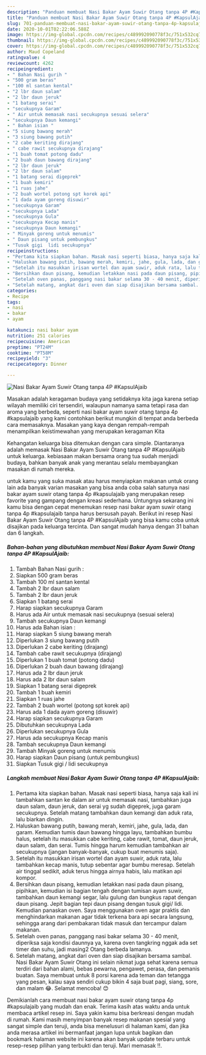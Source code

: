 ```yaml
---
description: "Panduan membuat Nasi Bakar Ayam Suwir Otang tanpa 4P #KapsulAjaib Favorite"
title: "Panduan membuat Nasi Bakar Ayam Suwir Otang tanpa 4P #KapsulAjaib Favorite"
slug: 701-panduan-membuat-nasi-bakar-ayam-suwir-otang-tanpa-4p-kapsulajaib-favorite
date: 2020-10-01T02:22:06.588Z
image: https://img-global.cpcdn.com/recipes/c489992090778f3c/751x532cq70/nasi-bakar-ayam-suwir-otang-tanpa-4p-kapsulajaib-foto-resep-utama.jpg
thumbnail: https://img-global.cpcdn.com/recipes/c489992090778f3c/751x532cq70/nasi-bakar-ayam-suwir-otang-tanpa-4p-kapsulajaib-foto-resep-utama.jpg
cover: https://img-global.cpcdn.com/recipes/c489992090778f3c/751x532cq70/nasi-bakar-ayam-suwir-otang-tanpa-4p-kapsulajaib-foto-resep-utama.jpg
author: Maud Copeland
ratingvalue: 4
reviewcount: 4262
recipeingredient:
- " Bahan Nasi gurih "
- "500 gram beras"
- "100 ml santan kental"
- "2 lbr daun salam"
- "2 lbr daun jeruk"
- "1 batang serai"
- "secukupnya Garam"
- " Air untuk memasak nasi secukupnya sesuai selera"
- "secukupnya Daun kemangi"
- " Bahan isian "
- "5 siung bawang merah"
- "3 siung bawang putih"
- "2 cabe keriting dirajang"
- " cabe rawit secukupnya dirajang"
- "1 buah tomat potong dadu"
- "2 buah daun bawang dirajang"
- "2 lbr daun jeruk"
- "2 lbr daun salam"
- "1 batang serai digeprek"
- "1 buah kemiri"
- "1 ruas jahe"
- "2 buah wortel potong spt korek api"
- "1 dada ayam goreng disuwir"
- "secukupnya Garam"
- "secukupnya Lada"
- "secukupnya Gula"
- "secukupnya Kecap manis"
- "secukupnya Daun kemangi"
- " Minyak goreng untuk menumis"
- " Daun pisang untuk pembungkus"
- "Tusuk gigi  lidi secukupnya"
recipeinstructions:
- "Pertama kita siapkan bahan. Masak nasi seperti biasa, hanya saja kali ini tambahkan santan ke dalam air untuk memasak nasi, tambahkan juga daun salam, daun jeruk, dan serai yg sudah digeprek, juga garam secukupnya. Setelah matang tambahkan daun kemangi dan aduk rata, lalu biarkan dingin."
- "Haluskan bawang putih, bawang merah, kemiri, jahe, gula, lada, dan garam. Kemudian tumis daun bawang hingga layu, tambahkan bumbu halus, setelah itu masukkan cabe keriting, cabe rawit, tomat, daun jeruk, daun salam, dan serai. Tumis hingga harum kemudian tambahkan air secukupnya (jangan banyak-banyak, cukup buat menumis saja)."
- "Setelah itu masukkan irisan wortel dan ayam suwir, aduk rata, lalu tambahkan kecap manis, tutup sebentar agar bumbu meresap. Setelah air tinggal sedikit, aduk terus hingga airnya habis, lalu matikan api kompor."
- "Bersihkan daun pisang, kemudian letakkan nasi pada daun pisang, pipihkan, kemudian isi bagian tengah dengan tumisan ayam suwir, tambahkan daun kemangi segar, lalu gulung dan bungkus rapat dengan daun pisang. Jepit bagian tepi daun pisang dengan tusuk gigi/ lidi. Kemudian panaskan oven. Saya menggunakan oven agar praktis dan menghindarkan makanan agar tidak terkena bara api secara langsung, sehingga arang dari pembakaran tidak masuk dan tercampur dalam makanan."
- "Setelah oven panas, panggang nasi bakar selama 30 - 40 menit, diperiksa saja kondisi daunnya ya, karena oven tangkring nggak ada set timer dan suhu, jadi masing2 Otang berbeda lamanya."
- "Setelah matang, angkat dari oven dan siap disajikan bersama sambal. Nasi Bakar Ayam Suwir Otang ini selain nikmat juga sehat karena semua terdiri dari bahan alami, bebas pewarna, pengawet, perasa, dan pemanis buatan. Saya membuat untuk 8 porsi karena ada teman dan tetangga yang pesan, kalau saya sendiri cukup bikin 4 saja buat pagi, siang, sore, dan malam 😂. Selamat mencoba! 😊"
categories:
- Recipe
tags:
- nasi
- bakar
- ayam

katakunci: nasi bakar ayam 
nutrition: 251 calories
recipecuisine: American
preptime: "PT24M"
cooktime: "PT58M"
recipeyield: "3"
recipecategory: Dinner

---
```



![Nasi Bakar Ayam Suwir Otang tanpa 4P #KapsulAjaib](https://img-global.cpcdn.com/recipes/c489992090778f3c/751x532cq70/nasi-bakar-ayam-suwir-otang-tanpa-4p-kapsulajaib-foto-resep-utama.jpg)

Masakan adalah keragaman budaya yang setidaknya kita jaga karena setiap wilayah memiliki ciri tersendiri, walaupun namanya sama tetapi rasa dan aroma yang berbeda, seperti nasi bakar ayam suwir otang tanpa 4p #kapsulajaib yang kami contohkan berikut mungkin di tempat anda berbeda cara memasaknya. Masakan yang kaya dengan rempah-rempah menampilkan keistimewahan yang merupakan keragaman Kita



Kehangatan keluarga bisa ditemukan dengan cara simple. Diantaranya adalah memasak Nasi Bakar Ayam Suwir Otang tanpa 4P #KapsulAjaib untuk keluarga. kebiasaan makan bersama orang tua sudah menjadi budaya, bahkan banyak anak yang merantau selalu membayangkan masakan di rumah mereka.

untuk kamu yang suka masak atau harus menyiapkan makanan untuk orang lain ada banyak varian masakan yang bisa anda coba salah satunya nasi bakar ayam suwir otang tanpa 4p #kapsulajaib yang merupakan resep favorite yang gampang dengan kreasi sederhana. Untungnya sekarang ini kamu bisa dengan cepat menemukan resep nasi bakar ayam suwir otang tanpa 4p #kapsulajaib tanpa harus bersusah payah.
Berikut ini resep Nasi Bakar Ayam Suwir Otang tanpa 4P #KapsulAjaib yang bisa kamu coba untuk disajikan pada keluarga tercinta. Dan sangat mudah hanya dengan 31 bahan dan 6 langkah.


<!--inarticleads1-->

##### Bahan-bahan yang dibutuhkan membuat Nasi Bakar Ayam Suwir Otang tanpa 4P #KapsulAjaib:

1. Tambah  Bahan Nasi gurih :
1. Siapkan 500 gram beras
1. Tambah 100 ml santan kental
1. Tambah 2 lbr daun salam
1. Tambah 2 lbr daun jeruk
1. Siapkan 1 batang serai
1. Harap siapkan secukupnya Garam
1. Harus ada  Air untuk memasak nasi secukupnya (sesuai selera)
1. Tambah secukupnya Daun kemangi
1. Harus ada  Bahan isian :
1. Harap siapkan 5 siung bawang merah
1. Diperlukan 3 siung bawang putih
1. Diperlukan 2 cabe keriting (dirajang)
1. Tambah  cabe rawit secukupnya (dirajang)
1. Diperlukan 1 buah tomat (potong dadu)
1. Diperlukan 2 buah daun bawang (dirajang)
1. Harus ada 2 lbr daun jeruk
1. Harus ada 2 lbr daun salam
1. Siapkan 1 batang serai digeprek
1. Tambah 1 buah kemiri
1. Siapkan 1 ruas jahe
1. Tambah 2 buah wortel (potong spt korek api)
1. Harus ada 1 dada ayam goreng (disuwir)
1. Harap siapkan secukupnya Garam
1. Dibutuhkan secukupnya Lada
1. Diperlukan secukupnya Gula
1. Harus ada secukupnya Kecap manis
1. Tambah secukupnya Daun kemangi
1. Tambah  Minyak goreng untuk menumis
1. Harap siapkan  Daun pisang (untuk pembungkus)
1. Siapkan Tusuk gigi / lidi secukupnya




<!--inarticleads2-->

##### Langkah membuat  Nasi Bakar Ayam Suwir Otang tanpa 4P #KapsulAjaib:

1. Pertama kita siapkan bahan. Masak nasi seperti biasa, hanya saja kali ini tambahkan santan ke dalam air untuk memasak nasi, tambahkan juga daun salam, daun jeruk, dan serai yg sudah digeprek, juga garam secukupnya. Setelah matang tambahkan daun kemangi dan aduk rata, lalu biarkan dingin.
1. Haluskan bawang putih, bawang merah, kemiri, jahe, gula, lada, dan garam. Kemudian tumis daun bawang hingga layu, tambahkan bumbu halus, setelah itu masukkan cabe keriting, cabe rawit, tomat, daun jeruk, daun salam, dan serai. Tumis hingga harum kemudian tambahkan air secukupnya (jangan banyak-banyak, cukup buat menumis saja).
1. Setelah itu masukkan irisan wortel dan ayam suwir, aduk rata, lalu tambahkan kecap manis, tutup sebentar agar bumbu meresap. Setelah air tinggal sedikit, aduk terus hingga airnya habis, lalu matikan api kompor.
1. Bersihkan daun pisang, kemudian letakkan nasi pada daun pisang, pipihkan, kemudian isi bagian tengah dengan tumisan ayam suwir, tambahkan daun kemangi segar, lalu gulung dan bungkus rapat dengan daun pisang. Jepit bagian tepi daun pisang dengan tusuk gigi/ lidi. Kemudian panaskan oven. Saya menggunakan oven agar praktis dan menghindarkan makanan agar tidak terkena bara api secara langsung, sehingga arang dari pembakaran tidak masuk dan tercampur dalam makanan.
1. Setelah oven panas, panggang nasi bakar selama 30 - 40 menit, diperiksa saja kondisi daunnya ya, karena oven tangkring nggak ada set timer dan suhu, jadi masing2 Otang berbeda lamanya.
1. Setelah matang, angkat dari oven dan siap disajikan bersama sambal. Nasi Bakar Ayam Suwir Otang ini selain nikmat juga sehat karena semua terdiri dari bahan alami, bebas pewarna, pengawet, perasa, dan pemanis buatan. Saya membuat untuk 8 porsi karena ada teman dan tetangga yang pesan, kalau saya sendiri cukup bikin 4 saja buat pagi, siang, sore, dan malam 😂. Selamat mencoba! 😊




Demikianlah cara membuat nasi bakar ayam suwir otang tanpa 4p #kapsulajaib yang mudah dan enak. Terima kasih atas waktu anda untuk membaca artikel resep ini. Saya yakin kamu bisa berkreasi dengan mudah di rumah. Kami masih menyimpan banyak resep makanan spesial yang sangat simple dan teruji, anda bisa menelusuri di halaman kami, dan jika anda merasa artikel ini bermanfaat jangan lupa untuk bagikan dan bookmark halaman website ini karena akan banyak update terbaru untuk resep-resep pilihan yang terbukti dan teruji. Mari memasak !!. 
